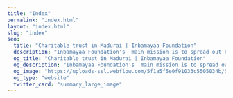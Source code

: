 ```yaml
---
title: "Index"
permalink: "index.html"
layout: "index.html"
slug: "index"
seo:
  title: "Charitable trust in Madurai | Inbamayaa Foundation"
  description: "Inbamayaa Foundation's  main mission is to spread out happiness to everyone, especially the underprivileged students and the poor people."
  og_title: "Charitable trust in Madurai | Inbamayaa Foundation"
  og_description: "Inbamayaa Foundation's  main mission is to spread out happiness to everyone, especially the underprivileged students and the poor people."
  og_image: "https://uploads-ssl.webflow.com/5f1a5f5e0f91033c5505034b/5f1a5f5e0f91037e860503c3_13615509_1579864295647058_1601827799285262519_n-1.png"
  og_type: "website"
  twitter_card: "summary_large_image"
---
```

